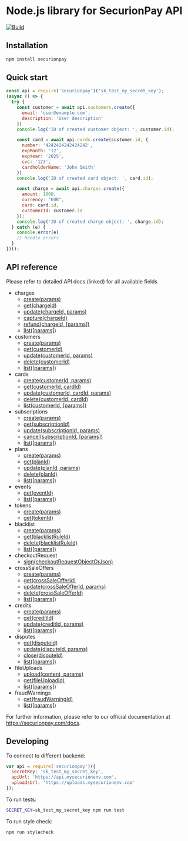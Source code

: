 Node.js library for SecurionPay API
===================================

[![Build](https://github.com/securionpay/securionpay-node/actions/workflows/build.yml/badge.svg)](https://github.com/securionpay/securionpay-node/actions/workflows/build.yml)

Installation
------------

```sh
npm install securionpay
```

Quick start
-----------


```js
const api = require('securionpay')('sk_test_my_secret_key');
(async () => {
  try {
    const customer = await api.customers.create({
      email: 'user@example.com',
      description: 'User description'
    })
    console.log('ID of created customer object: ', customer.id);

    const card = await api.cards.create(customer.id, {
      number: '4242424242424242',
      expMonth: '12',
      expYear: '2025',
      cvc: '123',
      cardholderName: 'John Smith'
    })
    console.log('ID of created card object: ', card.id);

    const charge = await api.charges.create({
      amount: 1000,
      currency: "EUR",
      card: card.id,
      customerId: customer.id
    });
    console.log('ID of created charge object: ', charge.id);
  } catch (e) {
    console.error(e)
    // handle errors
  }
})();

```

API reference
-------------

Please refer to detailed API docs (linked) for all available fields

- charges
  - [create(params)](https://securionpay.com/docs/api#charge-create)
  - [get(chargeId)](https://securionpay.com/docs/api#charge-retrieve)
  - [update(chargeId, params)](https://securionpay.com/docs/api#charge-update)
  - [capture(chargeId)](https://securionpay.com/docs/api#charge-capture)
  - [refund(chargeId, [params])](https://securionpay.com/docs/api#charge-capture)
  - [list([params])](https://securionpay.com/docs/api#charge-list)
- customers
  - [create(params)](https://securionpay.com/docs/api#customer-create)
  - [get(customerId)](https://securionpay.com/docs/api#customer-retrieve)
  - [update(customerId, params)](https://securionpay.com/docs/api#customer-update)
  - [delete(customerId)](https://securionpay.com/docs/api#customer-delete)
  - [list([params])](https://securionpay.com/docs/api#customer-list)
- cards
  - [create(customerId, params)](https://securionpay.com/docs/api#card-create)
  - [get(customerId, cardId)](https://securionpay.com/docs/api#card-retrieve)
  - [update(customerId, cardId, params)](https://securionpay.com/docs/api#card-update)
  - [delete(customerId, cardId)](https://securionpay.com/docs/api#card-delete)
  - [list(customerId, [params])](https://securionpay.com/docs/api#card-list)
- subscriptions
  - [create(params)](https://securionpay.com/docs/api#subscription-create)
  - [get(subscriptionId)](https://securionpay.com/docs/api#subscription-retrieve)
  - [update(subscriptionId, params)](https://securionpay.com/docs/api#subscription-update)
  - [cancel(subscriptionId, [params])](https://securionpay.com/docs/api#subscription-cancel)
  - [list([params])](https://securionpay.com/docs/api#subscription-list)
- plans
  - [create(params)](https://securionpay.com/docs/api#plan-create)
  - [get(planId)](https://securionpay.com/docs/api#plan-retrieve)
  - [update(planId, params)](https://securionpay.com/docs/api#plan-update)
  - [delete(planId)](https://securionpay.com/docs/api#plan-delete)
  - [list([params])](https://securionpay.com/docs/api#plan-list)
- events
  - [get(eventId)](https://securionpay.com/docs/api#event-retrieve)
  - [list([params])](https://securionpay.com/docs/api#event-list)
- tokens
  - [create(params)](https://securionpay.com/docs/api#token-create)
  - [get(tokenId)](https://securionpay.com/docs/api#token-retrieve)
- blacklist
  - [create(params)](https://securionpay.com/docs/api#blacklist-rule-create)
  - [get(blacklistRuleId)](https://securionpay.com/docs/api#blacklist-rule-retrieve)
  - [delete(blacklistRuleId)](https://securionpay.com/docs/api#blacklist-rule-delete)
  - [list([params])](https://securionpay.com/docs/api#blacklist-rule-list)
- checkoutRequest
  - [sign(checkoutRequestObjectOrJson)](https://securionpay.com/docs/api#checkout-request-sign)
- crossSaleOffers
  - [create(params)](https://securionpay.com/docs/api#cross-sale-offer-create)
  - [get(crossSaleOfferId)](https://securionpay.com/docs/api#cross-sale-offer-retrieve)
  - [update(crossSaleOfferId, params)](https://securionpay.com/docs/api#cross-sale-offer-update)
  - [delete(crossSaleOfferId)](https://securionpay.com/docs/api#cross-sale-offer-delete)
  - [list([params])](https://securionpay.com/docs/api#cross-sale-offer-list)
- credits
  - [create(params)](https://securionpay.com/docs/api#credit-create)
  - [get(creditId)](https://securionpay.com/docs/api#credit-retrieve)
  - [update(creditId, params)](https://securionpay.com/docs/api#credit-update)
  - [list([params])](https://securionpay.com/docs/api#credit-list)
- disputes
  - [get(disputeId)](https://securionpay.com/docs/api#dispute-retrieve)
  - [update(disputeId, params)](https://securionpay.com/docs/api#dispute-update)
  - [close(disputeId)](https://securionpay.com/docs/api#dispute-close)
  - [list([params])](https://securionpay.com/docs/api#dispute-list)
- fileUploads
  - [upload(content, params)](https://securionpay.com/docs/api#file-upload-create)
  - [get(fileUploadId)](https://securionpay.com/docs/api#file-upload-retrieve)
  - [list([params])](https://securionpay.com/docs/api#file-upload-list)
- fraudWarnings
  - [get(fraudWarningId)](https://securionpay.com/docs/api#fraud-warning-retrieve)
  - [list([params])](https://securionpay.com/docs/api#fraud-warning-list)

For further information, please refer to our official documentation at https://securionpay.com/docs.

Developing
----------

To connect to different backend:

```js
var api = require('securionpay')({
  secretKey: 'sk_test_my_secret_key',
  apiUrl: 'https://api.mysecurionenv.com',
  uploadsUrl: 'https://uploads.mysecurionenv.com'
});
```

To run tests:

```sh
SECRET_KEY=sk_test_my_secret_key npm run test
```

To run style check:

```sh
npm run stylecheck
```
